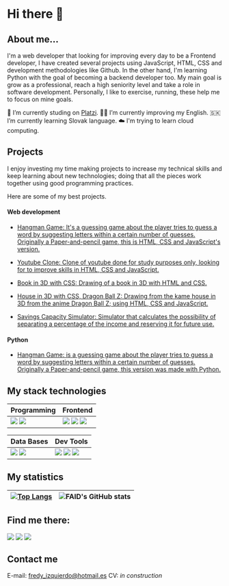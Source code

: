 # Hi there 👋

## About me...
I'm a web developer that looking for improving every day to be a Frontend developer, I have created several projects using JavaScript, HTML, CSS and development methodologies like Github. In the other hand, I'm learning Python with the goal of becoming a backend developer too. My main goal is grow as a professional, reach a high seniority level and take a role in software development. Personally, I like to exercise, running, these help me to focus on mine goals.

📖 I’m currently studing on [Platzi](https://platzi.com).
💪🏼 I’m currently improving my English.
🇸🇰 I’m currently learning Slovak language.
☁️ I'm trying to learn cloud computing.

## Projects
I enjoy investing my time making projects to increase my technical skills and keep learning about new technologies; doing that all the pieces work together using good programming practices.

Here are some of my best projects.

#### Web development

- [Hangman Game: It's a guessing game about the player tries to guess a word by suggesting letters within a certain number of guesses. Originally a Paper-and-pencil game, this is HTML, CSS and JavaScript's version.](https://faidrn.github.io/hangman-game/)

- [Youtube Clone: Clone of youtube done for study purposes only, looking for to improve skills in HTML, CSS and JavaScript.](https://faidrn.github.io/youtube-clone/)

- [Book in 3D with CSS: Drawing of a book in 3D with HTML and CSS.](https://faidrn.github.io/hello-world/book-3d.html)

- [House in 3D with CSS, Dragon Ball Z: Drawing from the kame house in 3D from the anime Dragon Ball Z; using HTML, CSS and JavaScript.](https://faidrn.github.io/hello-world/kame-house/kame-house.html)

- [Savings Capacity Simulator: Simulator that calculates the possibility of separating a percentage of the income and reserving it for future use.](https://faidrn.github.io/hello-world/JavaScript/salary-study-simulator/capacidad-de-ahorro.html)

#### Python

- [Hangman Game: is a guessing game about the player tries to guess a word by suggesting letters within a certain number of guesses. Originally a Paper-and-pencil game, this version was made with Python.](https://github.com/faidrn/hangman-game-py)


## My stack technologies

| Programming  | Frontend  |
| ------------ | --------- |
| ![](https://camo.githubusercontent.com/93c855ae825c1757f3426f05a05f4949d3b786c5b22d0edb53143a9e8f8499f6/68747470733a2f2f696d672e736869656c64732e696f2f62616467652f4a6176615363726970742d3332333333303f7374796c653d666f722d7468652d6261646765266c6f676f3d6a617661736372697074266c6f676f436f6c6f723d463744463145) ![](https://camo.githubusercontent.com/cc663b44f5f2d7e674990fd054d828aae0e30ec8df36768e5f5552978da1cfdf/68747470733a2f2f696d672e736869656c64732e696f2f62616467652f2d507974686f6e2d3333333333333f7374796c653d666c6174266c6f676f3d707974686f6e)     | ![](https://camo.githubusercontent.com/d63d473e728e20a286d22bb2226a7bf45a2b9ac6c72c59c0e61e9730bfe4168c/68747470733a2f2f696d672e736869656c64732e696f2f62616467652f48544d4c352d4533344632363f7374796c653d666f722d7468652d6261646765266c6f676f3d68746d6c35266c6f676f436f6c6f723d7768697465) ![](https://camo.githubusercontent.com/3a0f693cfa032ea4404e8e02d485599bd0d192282b921026e89d271aaa3d7565/68747470733a2f2f696d672e736869656c64732e696f2f62616467652f435353332d3135373242363f7374796c653d666f722d7468652d6261646765266c6f676f3d63737333266c6f676f436f6c6f723d7768697465) ![](https://camo.githubusercontent.com/b13ed67c809178963ce9d538175b02649800772be1ce0cb02da5879e5614e236/68747470733a2f2f696d672e736869656c64732e696f2f62616467652f426f6f7473747261702d3536334437433f7374796c653d666f722d7468652d6261646765266c6f676f3d626f6f747374726170266c6f676f436f6c6f723d7768697465) |

| Data Bases  | Dev Tools |
| ------------- | ------------- |
| ![](https://camo.githubusercontent.com/a4a4a017a5d519d7c4ce2a3cd3d2194fb7af4b1ca424850784565007c2acc7d8/68747470733a2f2f696d672e736869656c64732e696f2f62616467652f4d7953514c2d3030354338343f7374796c653d666f722d7468652d6261646765266c6f676f3d6d7973716c266c6f676f436f6c6f723d7768697465) ![](https://camo.githubusercontent.com/a3a8cb2bfecea7c25e1fb3a44475fb16fd1fe059e89921857e999577cc1ae379/68747470733a2f2f696d672e736869656c64732e696f2f62616467652f2d46697265626173652d4646434132383f7374796c653d666f722d7468652d6261646765266c6f676f3d6669726562617365266c6f676f436f6c6f723d666666666666)  | ![](https://camo.githubusercontent.com/88ab3c0f78016111d88ef82030375fb740d82dd0c16c1b078c441e22479009b3/68747470733a2f2f696d672e736869656c64732e696f2f62616467652f5653436f64652d3030373844343f7374796c653d666f722d7468652d6261646765266c6f676f3d76697375616c25323073747564696f253230636f6465266c6f676f436f6c6f723d7768697465) ![](https://camo.githubusercontent.com/06c6858186510906c21d8c951168d55d976d7dfb9176ed6125c55b8a7de0baae/68747470733a2f2f696d672e736869656c64732e696f2f62616467652f4749542d4534344333303f7374796c653d666f722d7468652d6261646765266c6f676f3d676974266c6f676f436f6c6f723d7768697465) ![](https://camo.githubusercontent.com/878e15b4f7576e844856dc60d855ba0587d3d2bc56211fbe69734ebccb13b068/68747470733a2f2f696d672e736869656c64732e696f2f62616467652f4c696e75782d4643433632343f7374796c653d666f722d7468652d6261646765266c6f676f3d6c696e7578266c6f676f436f6c6f723d626c61636b)  |


## My statistics

|[![Top Langs](https://github-readme-stats.vercel.app/api/top-langs/?username=faidrn&show_icons=true&theme=city_lights)](https://github.com/faidrn/github-readme-stats)|![FAID's GitHub stats](https://github-readme-stats.vercel.app/api?username=faidrn&show_icons=true&theme=city_lights)|
|---|---|


## Find me there:

[![](https://camo.githubusercontent.com/42312e937813abe3eee7d5e9bb08df31605b20af03dd433c4a0dd6233f9fad16/68747470733a2f2f696d672e736869656c64732e696f2f62616467652f547769747465722d2532333144413146322e7376673f7374796c653d666f722d7468652d6261646765266c6f676f3d54776974746572266c6f676f436f6c6f723d7768697465)](https://twitter.com/_FAID__ "Twitter")
[![](https://camo.githubusercontent.com/8bb7c1de40aadb0d8eede2add7716932344b30235088d239831fe0e884de8f82/68747470733a2f2f696d672e736869656c64732e696f2f62616467652f6c696e6b6564696e2532302d2532333030373742352e7376673f267374796c653d666f722d7468652d6261646765266c6f676f3d6c696e6b6564696e266c6f676f436f6c6f723d7768697465)](www.linkedin.com/in/fredy-izquierdo "LinkedIn")
[![](https://camo.githubusercontent.com/14a3b82951a8bfe8bbb1e1619e9283e5ed9375b1721eea15fff5dea1e76448b5/68747470733a2f2f696d672e736869656c64732e696f2f7374617469632f76313f7374796c653d666f722d7468652d6261646765266d6573736167653d436f646550656e26636f6c6f723d303030303030266c6f676f3d436f646550656e266c6f676f436f6c6f723d464646464646266c6162656c3d)](https://codepen.io/faidrn/ "Codepen")

## Contact me

E-mail: [fredy_izquierdo@hotmail.es](mailto:fredy_izquierdo@hotmail.es)
CV: *in construction*
